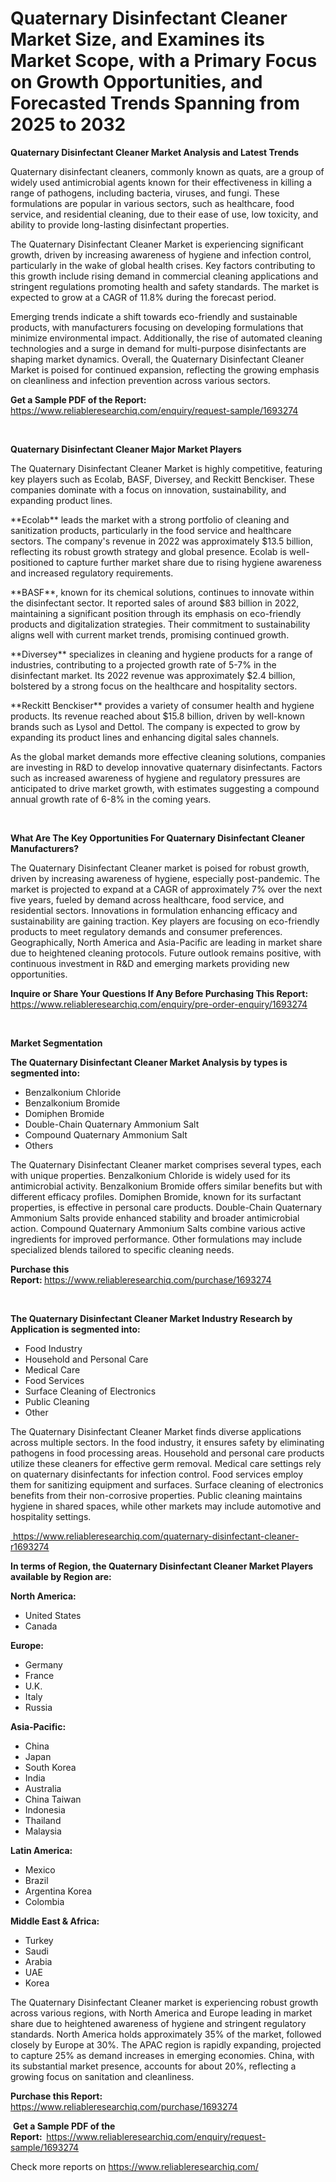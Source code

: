 <p><h1>Quaternary Disinfectant Cleaner Market Size, and Examines its Market Scope, with a Primary Focus on Growth Opportunities, and Forecasted Trends Spanning from 2025 to 2032</h1></p><p><strong>Quaternary Disinfectant Cleaner Market Analysis and Latest Trends</strong></p>
<p><p>Quaternary disinfectant cleaners, commonly known as quats, are a group of widely used antimicrobial agents known for their effectiveness in killing a range of pathogens, including bacteria, viruses, and fungi. These formulations are popular in various sectors, such as healthcare, food service, and residential cleaning, due to their ease of use, low toxicity, and ability to provide long-lasting disinfectant properties. </p><p>The Quaternary Disinfectant Cleaner Market is experiencing significant growth, driven by increasing awareness of hygiene and infection control, particularly in the wake of global health crises. Key factors contributing to this growth include rising demand in commercial cleaning applications and stringent regulations promoting health and safety standards. The market is expected to grow at a CAGR of 11.8% during the forecast period. </p><p>Emerging trends indicate a shift towards eco-friendly and sustainable products, with manufacturers focusing on developing formulations that minimize environmental impact. Additionally, the rise of automated cleaning technologies and a surge in demand for multi-purpose disinfectants are shaping market dynamics. Overall, the Quaternary Disinfectant Cleaner Market is poised for continued expansion, reflecting the growing emphasis on cleanliness and infection prevention across various sectors.</p></p>
<p><strong>Get a Sample PDF of the Report:&nbsp;</strong> <a href="https://www.reliableresearchiq.com/enquiry/request-sample/1693274?utm_campaign=3202&utm_medium=2&utm_source=Github&utm_content=ia&utm_term=27032025&utm_id=quaternary-disinfectant-cleaner">https://www.reliableresearchiq.com/enquiry/request-sample/1693274</a></p>
<p>&nbsp;</p>
<p><strong>Quaternary Disinfectant Cleaner Major Market Players</strong></p>
<p><p>The Quaternary Disinfectant Cleaner Market is highly competitive, featuring key players such as Ecolab, BASF, Diversey, and Reckitt Benckiser. These companies dominate with a focus on innovation, sustainability, and expanding product lines.</p><p>**Ecolab** leads the market with a strong portfolio of cleaning and sanitization products, particularly in the food service and healthcare sectors. The company's revenue in 2022 was approximately $13.5 billion, reflecting its robust growth strategy and global presence. Ecolab is well-positioned to capture further market share due to rising hygiene awareness and increased regulatory requirements.</p><p>**BASF**, known for its chemical solutions, continues to innovate within the disinfectant sector. It reported sales of around $83 billion in 2022, maintaining a significant position through its emphasis on eco-friendly products and digitalization strategies. Their commitment to sustainability aligns well with current market trends, promising continued growth.</p><p>**Diversey** specializes in cleaning and hygiene products for a range of industries, contributing to a projected growth rate of 5-7% in the disinfectant market. Its 2022 revenue was approximately $2.4 billion, bolstered by a strong focus on the healthcare and hospitality sectors.</p><p>**Reckitt Benckiser** provides a variety of consumer health and hygiene products. Its revenue reached about $15.8 billion, driven by well-known brands such as Lysol and Dettol. The company is expected to grow by expanding its product lines and enhancing digital sales channels.</p><p>As the global market demands more effective cleaning solutions, companies are investing in R&D to develop innovative quaternary disinfectants. Factors such as increased awareness of hygiene and regulatory pressures are anticipated to drive market growth, with estimates suggesting a compound annual growth rate of 6-8% in the coming years.</p></p>
<p>&nbsp;</p>
<p><strong>What Are The Key Opportunities For Quaternary Disinfectant Cleaner Manufacturers?</strong></p>
<p><p>The Quaternary Disinfectant Cleaner market is poised for robust growth, driven by increasing awareness of hygiene, especially post-pandemic. The market is projected to expand at a CAGR of approximately 7% over the next five years, fueled by demand across healthcare, food service, and residential sectors. Innovations in formulation enhancing efficacy and sustainability are gaining traction. Key players are focusing on eco-friendly products to meet regulatory demands and consumer preferences. Geographically, North America and Asia-Pacific are leading in market share due to heightened cleaning protocols. Future outlook remains positive, with continuous investment in R&D and emerging markets providing new opportunities.</p></p>
<p><strong>Inquire or Share Your Questions If Any Before Purchasing This Report:</strong> <a href="https://www.reliableresearchiq.com/enquiry/pre-order-enquiry/1693274?utm_campaign=3202&utm_medium=2&utm_source=Github&utm_content=ia&utm_term=27032025&utm_id=quaternary-disinfectant-cleaner">https://www.reliableresearchiq.com/enquiry/pre-order-enquiry/1693274</a></p>
<p>&nbsp;</p>
<p><strong>Market Segmentation</strong></p>
<p><strong>The Quaternary Disinfectant Cleaner Market Analysis by types is segmented into:</strong></p>
<p><ul><li>Benzalkonium Chloride</li><li>Benzalkonium Bromide</li><li>Domiphen Bromide</li><li>Double-Chain Quaternary Ammonium Salt</li><li>Compound Quaternary Ammonium Salt</li><li>Others</li></ul></p>
<p><p>The Quaternary Disinfectant Cleaner market comprises several types, each with unique properties. Benzalkonium Chloride is widely used for its antimicrobial activity. Benzalkonium Bromide offers similar benefits but with different efficacy profiles. Domiphen Bromide, known for its surfactant properties, is effective in personal care products. Double-Chain Quaternary Ammonium Salts provide enhanced stability and broader antimicrobial action. Compound Quaternary Ammonium Salts combine various active ingredients for improved performance. Other formulations may include specialized blends tailored to specific cleaning needs.</p></p>
<p><strong>Purchase this Report:&nbsp;</strong><a href="https://www.reliableresearchiq.com/purchase/1693274?utm_campaign=3202&utm_medium=2&utm_source=Github&utm_content=ia&utm_term=27032025&utm_id=quaternary-disinfectant-cleaner">https://www.reliableresearchiq.com/purchase/1693274</a></p>
<p>&nbsp;</p>
<p><strong>The Quaternary Disinfectant Cleaner Market Industry Research by Application is segmented into:</strong></p>
<p><ul><li>Food Industry</li><li>Household and Personal Care</li><li>Medical Care</li><li>Food Services</li><li>Surface Cleaning of Electronics</li><li>Public Cleaning</li><li>Other</li></ul></p>
<p><p>The Quaternary Disinfectant Cleaner Market finds diverse applications across multiple sectors. In the food industry, it ensures safety by eliminating pathogens in food processing areas. Household and personal care products utilize these cleaners for effective germ removal. Medical care settings rely on quaternary disinfectants for infection control. Food services employ them for sanitizing equipment and surfaces. Surface cleaning of electronics benefits from their non-corrosive properties. Public cleaning maintains hygiene in shared spaces, while other markets may include automotive and hospitality settings.</p></p>
<p><a href="https://www.reliableresearchiq.com/quaternary-disinfectant-cleaner-r1693274?utm_campaign=3202&utm_medium=2&utm_source=Github&utm_content=ia&utm_term=27032025&utm_id=quaternary-disinfectant-cleaner">&nbsp;https://www.reliableresearchiq.com/quaternary-disinfectant-cleaner-r1693274</a></p>
<p><strong>In terms of Region, the Quaternary Disinfectant Cleaner Market Players available by Region are:</strong></p>
<p>
    <p> <strong> North America: </strong>
        <ul>
            <li>United States</li>
            <li>Canada</li>
        </ul>
        </p> 
    <p> <strong> Europe: </strong>
        <ul>
            <li>Germany</li>
            <li>France</li>
            <li>U.K.</li>
            <li>Italy</li>
            <li>Russia</li>
        </ul>
        </p> 
    <p> <strong> Asia-Pacific: </strong>
        <ul>
            <li>China</li>
            <li>Japan</li>
            <li>South Korea</li>
            <li>India</li>
            <li>Australia</li>
            <li>China Taiwan</li>
            <li>Indonesia</li>
            <li>Thailand</li>
            <li>Malaysia</li>
        </ul>
        </p> 
    <p> <strong> Latin America: </strong>
        <ul>
            <li>Mexico</li>
            <li>Brazil</li>
            <li>Argentina Korea</li>
            <li>Colombia</li>
        </ul>
        </p> 
    <p> <strong> Middle East & Africa: </strong>
        <ul>
            <li>Turkey</li>
            <li>Saudi</li>
            <li>Arabia</li>
            <li>UAE</li>
            <li>Korea</li>
        </ul>
    </p>
    </p>
<p><p>The Quaternary Disinfectant Cleaner market is experiencing robust growth across various regions, with North America and Europe leading in market share due to heightened awareness of hygiene and stringent regulatory standards. North America holds approximately 35% of the market, followed closely by Europe at 30%. The APAC region is rapidly expanding, projected to capture 25% as demand increases in emerging economies. China, with its substantial market presence, accounts for about 20%, reflecting a growing focus on sanitation and cleanliness.</p></p>
<p><strong>Purchase this Report: </strong><a href="https://www.reliableresearchiq.com/purchase/1693274?utm_campaign=3202&utm_medium=2&utm_source=Github&utm_content=ia&utm_term=27032025&utm_id=quaternary-disinfectant-cleaner">https://www.reliableresearchiq.com/purchase/1693274</a></p>
<p>&nbsp;<strong>Get a Sample PDF of the Report:&nbsp;&nbsp;</strong><a href="https://www.reliableresearchiq.com/enquiry/request-sample/1693274?utm_campaign=3202&utm_medium=2&utm_source=Github&utm_content=ia&utm_term=27032025&utm_id=quaternary-disinfectant-cleaner">https://www.reliableresearchiq.com/enquiry/request-sample/1693274</a></p>
<p><strong></strong></p>
<p>Check more reports on <a href="https://www.reliableresearchiq.com/?utm_campaign=3202&utm_medium=2&utm_source=Github&utm_content=ia&utm_term=27032025&utm_id=quaternary-disinfectant-cleaner">https://www.reliableresearchiq.com/</a></p>